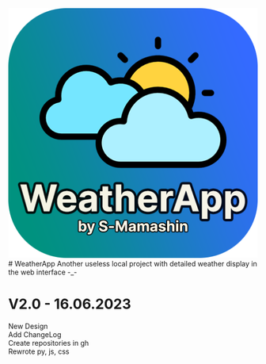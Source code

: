 <img src="./ui/lib/ic/appicon_2.png">
# WeatherApp
Another useless local project with detailed weather display in the web interface -_-

# V2.0 - 16.06.2023
New Design <br>
Add ChangeLog <br>
Create repositories in gh <br>
Rewrote py, js, css

